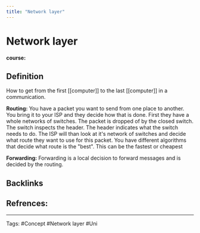 ```yaml
---
title: "Network layer"
---
```


# Network layer
**course:**
## Definition
How to get from the first [[computer]] to the last [[computer]] in a communication.

**Routing:**
You have a packet you want to send from one place to another. You bring it to your ISP and they decide how that is done.
First they have a whole networks of switches. The packet is dropped of by the closed switch. The switch inspects the header. The header indicates what the switch needs to do. The ISP will than look at it's network of switches and decide what route they want to use for this packet.  You have different algorithms that decide what route is the "best". This can be the fastest or cheapest 

**Forwarding:**
Forwarding is a local decision to forward messages and is decided by the routing.  
## Backlinks

## Refrences:

---
Tags: #Concept #Network layer #Uni 